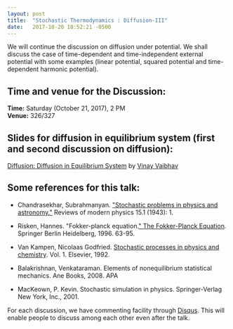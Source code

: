 ```yaml
---
layout: post
title:  "Stochastic Thermodynamics : Diffusion-III"
date:   2017-10-20 18:52:21 -0500
---
```


 

We will continue the discussion on diffusion under potential. We shall discuss the case of time-dependent and time-independent external potential with some examples (linear potential, squared potential and time-dependent harmonic potential).
  


## Time and venue for the Discussion:
**Time:** Saturday (October 21, 2017), 2 PM  
**Venue:** 326/327 



## Slides for diffusion in equilibrium system (first and second discussion on diffusion):
[Diffusion: Diffusion in Equilibrium System](https://www.imsc.res.in/~vinayv/discussion/diffusion_Updated.pdf) by [Vinay Vaibhav](https://www.imsc.res.in/~vinayv/)



## Some references for this talk:

* Chandrasekhar, Subrahmanyan. ["Stochastic problems in physics and astronomy."](https://journals.aps.org/rmp/abstract/10.1103/RevModPhys.15.1) Reviews of modern physics 15.1 (1943): 1.

* Risken, Hannes. "Fokker-planck equation.[" The Fokker-Planck Equation](https://link.springer.com/chapter/10.1007/978-3-642-61544-3_4). Springer Berlin Heidelberg, 1996. 63-95.

* Van Kampen, Nicolaas Godfried. [Stochastic processes in physics and chemistry](https://books.google.co.in/books?hl=en&lr=&id=3e7XbMoJzmoC&oi=fnd&pg=PP2&dq=van+kampen+stochastic+processes+in+physics&ots=Ads9r_tdrO&sig=qm0CSshu6JUKsP9cHgkkVO_u-9g#v=onepage&q=van%20kampen%20stochastic%20processes%20in%20physics&f=false). Vol. 1. Elsevier, 1992.

* Balakrishnan, Venkataraman. Elements of nonequilibrium statistical mechanics. Ane Books, 2008.
APA	

* MacKeown, P. Kevin. Stochastic simulation in physics. Springer-Verlag New York, Inc., 2001.







For each discussion, we have commenting facility through [Disqus](https://disqus.com/). This will enable people to discuss among each other even after the talk.
